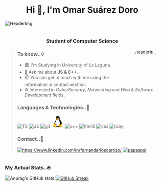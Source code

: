 <h1 align="center">Hi 🤙, I'm Omar Suárez Doro</h1>
<img src="https://media.tenor.com/a7F6sMASCz4AAAAC/tucker-henlo.gif" alt="HeaderImg" style="width: 60vw; height:40vh">

#

<h3 align="center">Student of Computer Science</h3>
<img align="right" src="https://media.giphy.com/media/bGgsc5mWoryfgKBx1u/giphy.gif" alt="HeaderImg" style="width: 10vw; height:10vw; border-radius:50%; border-width:2px"">

> ### To know..💡
>  - 🏛️ I'm Studying in University of La Laguna.</li> 
>  - 🧐 Ask me about **JS & C++**.</li>
>  - 📫 You can get in touch with me using the information in contact section.</li>
>  - ⚙️ Interested in *CyberSecurity*, *Networking* and *Web* & *Software Development* fields.</li>
>
> ### Languages & Technologies..📡
> <p><img src="https://upload.wikimedia.org/wikipedia/commons/thumb/f/f5/Typescript.svg/96px-Typescript.svg.png" alt="TS" width="40" height="40"/> <img src="https://upload.wikimedia.org/wikipedia/commons/6/6a/JavaScript-logo.png" alt="JS" width="40" height="40"/> <img src="https://www.vectorlogo.zone/logos/git-scm/git-scm-icon.svg" alt="git" width="40" height="40"/> <img src="https://raw.githubusercontent.com/devicons/devicon/master/icons/linux/linux-original.svg" alt="linux" width="40" height="40"/> <img src="https://upload.wikimedia.org/wikipedia/commons/1/18/ISO_C%2B%2B_Logo.svg" alt="c++" width="40" height="40"/> <img src="https://upload.wikimedia.org/wikipedia/commons/6/61/HTML5_logo_and_wordmark.svg" alt="html5" width="40" height="40"/> <img src="https://upload.wikimedia.org/wikipedia/commons/d/d5/CSS3_logo_and_wordmark.svg" alt="css" width="40" height="40"/> <img src="https://upload.wikimedia.org/wikipedia/commons/thumb/7/73/Ruby_logo.svg/2048px-Ruby_logo.svg.png" alt="ruby" width="40" height="40"/></p>
>
> ### Contact..💬
> <p> <a href="https://www.linkedin.com/in/omar-su%C3%A1rez-doro-751aa3285/"><img align="center" src="https://raw.githubusercontent.com/rahuldkjain/github-profile-readme-generator/master/src/images/icons/Social/linked-in-alt.svg" alt="https://www.linkedin.com/in/fernandarioscarrizo/" height="30" width="40" /></a>
> <a href="https://leetcode.com/noexdevpen/"><img align="center" src="https://raw.githubusercontent.com/rahuldkjain/github-profile-readme-generator/master/src/images/icons/Social/leet-code.svg" alt="papaspei" height="30" width="40"/> </a></p>

#

### My Actual Stats..🔥

![Anurag's GitHub stats](https://github-readme-stats.vercel.app/api?username=OmarSuarezDoro&show_icons=true&theme=dark)
[![GitHub Streak](https://github-readme-streak-stats.herokuapp.com?user=OmarSuarezDoro&theme=dark&hide_border=true)](https://git.io/streak-stats)
